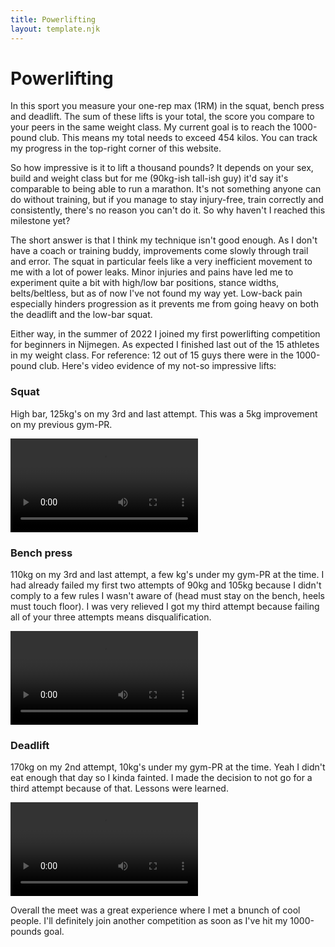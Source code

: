 ```yaml
---
title: Powerlifting
layout: template.njk
---
```


# Powerlifting

In this sport you measure your one-rep max (1RM) in the squat, bench press and deadlift. The sum of these lifts is your total, the score you compare to your peers in the same weight class. My current goal is to reach the 1000-pound club. This means my total needs to exceed 454 kilos. You can track my progress in the top-right corner of this website.

So how impressive is it to lift a thousand pounds? It depends on your sex, build and weight class but for me (90kg-ish tall-ish guy) it'd say it's comparable to being able to run a marathon. It's not something anyone can do without training, but if you manage to stay injury-free, train correctly and consistently, there's no reason you can't do it. So why haven't I reached this milestone yet?

The short answer is that I think my technique isn't good enough. As I don't have a coach or training buddy, improvements come slowly through trail and error. The squat in particular feels like a very inefficient movement to me with a lot of power leaks. Minor injuries and pains have led me to experiment quite a bit with high/low bar positions, stance widths, belts/beltless, but as of now I've not found my way yet. Low-back pain especially hinders progression as it prevents me from going heavy on both the deadlift and the low-bar squat.

Either way, in the summer of 2022 I joined my first powerlifting competition for beginners in Nijmegen. As expected I finished last out of the 15 athletes in my weight class. For reference: 12 out of 15 guys there were in the 1000-pound club. Here's video evidence of my not-so impressive lifts:

### Squat

High bar, 125kg's on my 3rd and last attempt. This was a 5kg improvement on my previous gym-PR.

<video controls>
  <source src="/video/powerlifting-2022/squat-2022.mp4" type="video/mp4">
</video>


### Bench press

110kg on my 3rd and last attempt, a few kg's under my gym-PR at the time. I had already failed my first two attempts of 90kg and 105kg because I didn't comply to a few rules I wasn't aware of (head must stay on the bench, heels must touch floor). I was very relieved I got my third attempt because failing all of your three attempts means disqualification. 

<video controls>
  <source src="/video/powerlifting-2022/bench-2022.mp4" type="video/mp4">
</video>


### Deadlift

170kg on my 2nd attempt, 10kg's under my gym-PR at the time. Yeah I didn't eat enough that day so I kinda fainted. I made the decision to not go for a third attempt because of that. Lessons were learned.

<video controls>
  <source src="/video/powerlifting-2022/deadlift-2022.mp4" type="video/mp4">
</video>

Overall the meet was a great experience where I met a bnunch of cool people. I'll definitely join another competition as soon as I've hit my 1000-pounds goal.